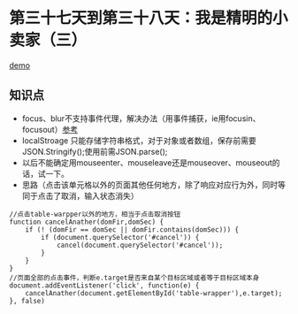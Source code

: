 第三十七天到第三十八天：我是精明的小卖家（三）
==============================
[demo](https://wkstudy.github.io/2018ife/37/smartSailer/index.html)

## 知识点
* focus、blur不支持事件代理，解决办法（用事件捕获，ie用focusin、focusout）[参考](https://www.cnblogs.com/demix/archive/2009/10/15/1584022.html)
* localStroage 只能存储字符串格式，对于对象或者数组，保存前需要JSON.Stringify();使用前需JSON.parse();
* 以后不能确定用mouseenter、mouseleave还是mouseover、mouseout的话，试一下。
* 思路（点击该单元格以外的页面其他任何地方，除了响应对应行为外，同时等同于点击了取消，输入状态消失）
```
//点击table-warpper以外的地方，相当于点击取消按钮
function cancelAnather(domFir,domSec) {
	if (! (domFir == domSec || domFir.contains(domSec))) {
		if (document.querySelector('#cancel')) {
			cancel(document.querySelector('#cancel'));
		}
	}
}
//页面全部的点击事件，判断e.target是否来自某个目标区域或者等于目标区域本身
document.addEventListener('click', function(e) {
	cancelAnather(document.getElementById('table-wrapper'),e.target);
}, false)
```
